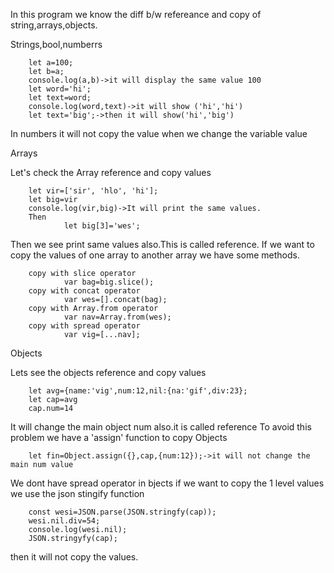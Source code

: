 In this program we know the diff b/w refereance and copy of string,arrays,objects.

Strings,bool,numberrs

        let a=100;
        let b=a;
        console.log(a,b)->it will display the same value 100
        let word='hi';
        let text=word;
        console.log(word,text)->it will show ('hi','hi')
        let text='big';->then it will show('hi','big')
In numbers it will not copy the value when we change the variable value

Arrays

Let's check the Array reference and copy values
        
        let vir=['sir', 'hlo', 'hi'];
        let big=vir
        console.log(vir,big)->It will print the same values.
        Then 
                let big[3]='wes';
Then we see print same values also.This is called reference.
If we want to copy the values of one array to another array we have some methods.

        copy with slice operator
                var bag=big.slice();
        copy with concat operator
                var wes=[].concat(bag);
        copy with Array.from operator
                var nav=Array.from(wes);
        copy with spread operator 
                var vig=[...nav];
                
Objects

Lets see the objects reference and copy values

        let avg={name:'vig',num:12,nil:{na:'gif',div:23};
        let cap=avg
        cap.num=14
 It will change the main object num also.it is called reference 
 To avoid this problem we have a 'assign' function to copy Objects
 
        let fin=Object.assign({},cap,{num:12});->it will not change the main num value
        
We dont have spread operator in bjects
if we want to copy the 1 level values we use the json stingify function

        const wesi=JSON.parse(JSON.stringfy(cap));
        wesi.nil.div=54;
        console.log(wesi.nil);
        JSON.stringyfy(cap);


then it will not copy the values.

        
 
 
